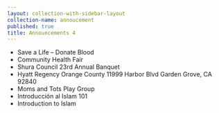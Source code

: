 ```yaml
---
layout: collection-with-sidebar-layout
collection-name: annoucement
published: true
title: Announcements 4
---
```


- Save a Life – Donate Blood
- Community Health Fair
- Shura Council 23rd Annual Banquet
- Hyatt Regency Orange County 11999 Harbor Blvd Garden Grove, CA 92840
- Moms and Tots Play Group
- Introducción al Islam 101
- Introduction to Islam
